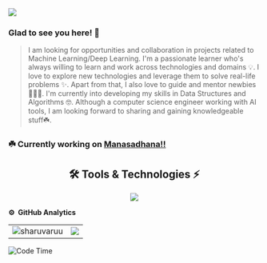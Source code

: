 <img src="https://readme-typing-svg.herokuapp.com/?color=3EB489&height=18&width=300&vCenter=true&lines=👋+Hello,,;+Here's+Sharvari+Salodkar;A+Machine+Learning+Enthusiast;and+A+Deep+Learning+Researcher...+Currently+exploring+the+world+of+AI" />

### Glad to see you here! 🤩 &nbsp;

>I am looking for opportunities and collaboration in projects related to Machine Learning/Deep Learning. I'm a passionate learner who's always willing to learn and work across technologies and domains 💡. I love to explore new technologies and leverage them to solve real-life problems ✨. Apart from that, I also love to guide and mentor newbies 👨🏻‍💻. I'm currently into developing my skills in Data Structures and Algorithms 🤓. Although a computer science engineer working with AI tools, I am looking forward to sharing and gaining knowledgeable stuff☘️.

<h3>☘️ Currently working on <a href="https://github.com/sharuvaruu/manasadhana"> Manasadhana!!</a></h3>

<h2 align="center">🛠 Tools & Technologies ⚡</h2>
<p align="center">
  <a href="https://github.com/sharuvaruu">
    <img src="https://skillicons.dev/icons?i=git,java,python,c,cpp,html,css,js,react,nodejs,mongodb,postman" />
  </a>
</p>

**⚙️ &nbsp;GitHub Analytics**
<table style="width:100%">
  <tr>
    <td> <img src="https://github-readme-stats.vercel.app/api?username=sharuvaruu&show_icons=true&theme=dark&locale=en&hide_border=true" alt="sharuvaruu" /></td>
    <td><img src="https://github-readme-stats.vercel.app/api/top-langs/?username=sharuvaruu&theme=dark&hide_border=true&layout=compact"></td>
  </tr>
</table>

<!--START_SECTION:waka-->
![Code Time](http://img.shields.io/badge/Code%20Time-264%20hrs%2019%20mins-blue)
<!--
📊 **This Week I Spent My Time On** 

```text
⌚︎ Time Zone: Asia/Kolkata

💬 Programming Languages: 
No Activity Tracked This Week

🔥 Editors: 
No Activity Tracked This Week

💻 Operating System: 
No Activity Tracked This Week

